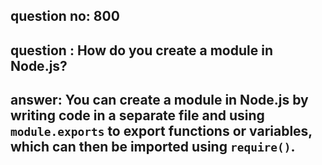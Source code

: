 
      
## question no: 800

## question : How do you create a module in Node.js?

## answer: You can create a module in Node.js by writing code in a separate file and using `module.exports` to export functions or variables, which can then be imported using `require()`.
      